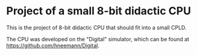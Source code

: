# Project of a small 8-bit didactic CPU

This is the project of 8-bit didactic CPU that should fit into a small CPLD.

The CPU was developed on the "Digital" simulator, which can be found at https://github.com/hneemann/Digital.


